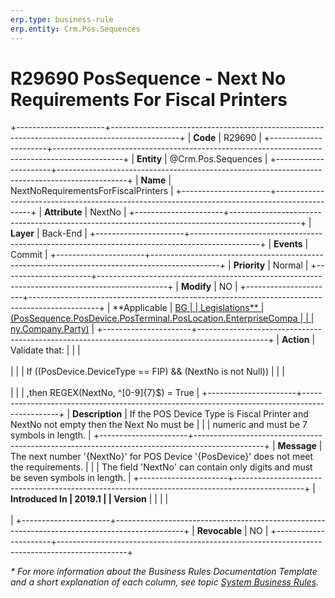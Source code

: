 ```yaml
---
erp.type: business-rule
erp.entity: Crm.Pos.Sequences
---
```


# R29690 PosSequence - Next No Requirements For Fiscal Printers
+----------------------+-----------------------------------------------------------------------------------------------+
| **Code**             | R29690                                                                                        |
+----------------------+-----------------------------------------------------------------------------------------------+
| **Entity**           | @Crm.Pos.Sequences                                                                            |
+----------------------+-----------------------------------------------------------------------------------------------+
| **Name**             | NextNoRequirementsForFiscalPrinters                                                           |
+----------------------+-----------------------------------------------------------------------------------------------+
| **Attribute**        | NextNo                                                                                        |
+----------------------+-----------------------------------------------------------------------------------------------+
| **Layer**            | Back-End                                                                                      |
+----------------------+-----------------------------------------------------------------------------------------------+
| **Events**           | Commit                                                                                        |
+----------------------+-----------------------------------------------------------------------------------------------+
| **Priority**         | Normal                                                                                        |
+----------------------+-----------------------------------------------------------------------------------------------+
| **Modify**           | NO                                                                                            |
+----------------------+-----------------------------------------------------------------------------------------------+
| **Applicable         | [BG                                                                                           |
| Legislations**       | (PosSequence.PosDevice.PosTerminal.PosLocation.EnterpriseCompa                                |
|                      | ny.Company.Party)](xref:applicable-legislations)                                              |
+----------------------+-----------------------------------------------------------------------------------------------+
| **Action**           | Validate that:                                                                                |
|                      | <br/><br/>                                                                                    |
|                      | If ((PosDevice.DeviceType == FIP) && (NextNo is not Null))                                    |
|                      | <br/><br/>                                                                                    |
|                      | ,then REGEX(NextNo, \^\[0-9\]{7}\$) = True                                                    |
+----------------------+-----------------------------------------------------------------------------------------------+
| **Description**      | If the POS Device Type is Fiscal Printer and NextNo not empty then the Next No must be        |
|                      | numeric and must be 7 symbols in length.                                                      |
+----------------------+-----------------------------------------------------------------------------------------------+
| **Message**          | The next number \'{NextNo}\' for POS Device \'{PosDevice}\' does not meet the requirements.   |
|                      | The field \'NextNo\' can contain only digits and must be seven symbols in length.             |
+----------------------+-----------------------------------------------------------------------------------------------+
| **Introduced In      | 2019.1                                                                                        |
| Version**            |                                                                                               |
|                      | <br/><br/>                                                                                    |
+----------------------+-----------------------------------------------------------------------------------------------+
| **Revocable**        | NO                                                                                            |
+----------------------+-----------------------------------------------------------------------------------------------+

*\* For more information about the Business Rules Documentation Template and a short explanation of each column, see
topic [System Business Rules](../templates/template-description-system-business-rules.md).*
